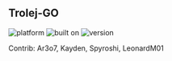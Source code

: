 ## Trolej-GO

![platform](https://img.shields.io/badge/platform-android-blue?style=flat&logo=android)  ![built on](https://img.shields.io/badge/built%20on-Unity-blue?style=flat&logo=unity) ![version](https://img.shields.io/badge/version-0.7-green)

Contrib: Ar3o7, Kayden, Spyroshi, LeonardM01
